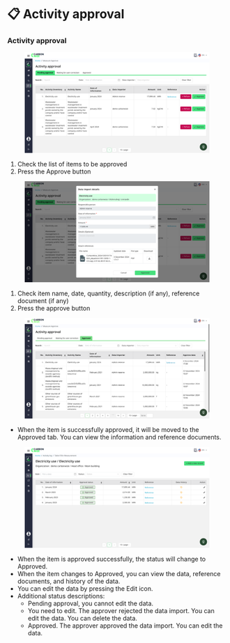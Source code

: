 # 📋 Activity approval

### Activity approval

<figure><img src="../../.gitbook/assets/image (36).png" alt=""><figcaption></figcaption></figure>

1. Check the list of items to be approved
2. Press the Approve button

<figure><img src="../../.gitbook/assets/image (1) (1) (1) (1) (1) (1) (1) (1) (1) (1).png" alt=""><figcaption></figcaption></figure>

1. Check item name, date, quantity, description (if any), reference document (if any)
2. Press the approve button

<figure><img src="../../.gitbook/assets/image (3) (1) (1) (1) (1) (1) (1) (1) (1).png" alt=""><figcaption></figcaption></figure>

* When the item is successfully approved, it will be moved to the Approved tab. You can view the information and reference documents.

<figure><img src="../../.gitbook/assets/image (2) (1) (1) (1) (1) (1) (1) (1) (1).png" alt=""><figcaption></figcaption></figure>

* When the item is approved successfully, the status will change to Approved.
* When the item changes to Approved, you can view the data, reference documents, and history of the data.
* You can edit the data by pressing the Edit icon.
* Additional status descriptions:
  * Pending approval, you cannot edit the data.
  * You need to edit. The approver rejected the data import. You can edit the data. You can delete the data.
  * Approved. The approver approved the data import. You can edit the data.
